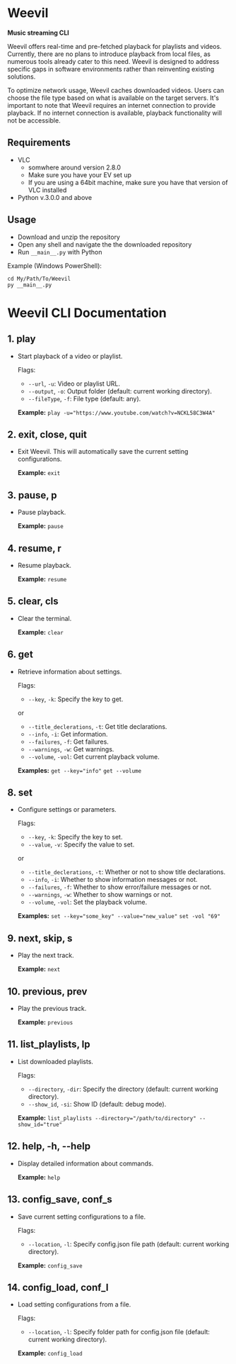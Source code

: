 # Weevil
**Music streaming CLI**

Weevil offers real-time and pre-fetched playback for playlists and videos. Currently, there are no plans to introduce playback from local files, as numerous tools already cater to this need. Weevil is designed to address specific gaps in software environments rather than reinventing existing solutions.

To optimize network usage, Weevil caches downloaded videos. Users can choose the file type based on what is available on the target servers. It's important to note that Weevil requires an internet connection to provide playback. If no internet connection is available, playback functionality will not be accessible.


## Requirements
- VLC
    - somwhere around version 2.8.0
    - Make sure you have your EV set up
    - If you are using a 64bit machine, make sure you have that version of VLC installed
- Python v.3.0.0 and above


## Usage
- Download and unzip the repository
- Open any shell and navigate the the downloaded repository
- Run `__main__.py` with Python

Example (Windows PowerShell):
```
cd My/Path/To/Weevil
py __main__.py
```


# Weevil CLI Documentation

## 1. play
   - Start playback of a video or playlist.
     
     Flags:
       - `--url`, `-u`: Video or playlist URL.
       - `--output`, `-o`: Output folder (default: current working directory).
       - `--fileType`, `-f`: File type (default: any).
         
     **Example:** `play -u="https://www.youtube.com/watch?v=NCKL58C3W4A"`

## 2. exit, close, quit
   - Exit Weevil. This will automatically save the current setting configurations.
     
     **Example:** `exit`

## 3. pause, p
   - Pause playback.

     **Example:** `pause`

## 4. resume, r
   - Resume playback.
     
     **Example:** `resume`

## 5. clear, cls
   - Clear the terminal.
     
     **Example:** `clear`

## 6. get
   - Retrieve information about settings.
     
     Flags:
       - `--key`, `-k`: Specify the key to get.
     
     or

       - `--title_declerations`, `-t`: Get title declarations.
       - `--info`, `-i`: Get information.
       - `--failures`, `-f`: Get failures.
       - `--warnings`, `-w`: Get warnings.
       - `--volume`, `-vol`: Get current playback volume.
         
     **Examples:** 
       `get --key="info"`
       `get --volume`

## 8. set
   - Configure settings or parameters.

     Flags:
       - `--key`, `-k`: Specify the key to set.
       - `--value`, `-v`: Specify the value to set.
     
     or
     
       - `--title_declerations`, `-t`: Whether or not to show title declarations.
       - `--info`, `-i`: Whether to show information messages or not.
       - `--failures`, `-f`: Whether to show error/failure messages or not.
       - `--warnings`, `-w`: Whether to show warnings or not.
       - `--volume`, `-vol`: Set the playback volume.
     
     **Examples:** 
       `set --key="some_key" --value="new_value"`
       `set -vol "69"`

## 9. next, skip, s
   - Play the next track.
     
     **Example:** `next`

## 10. previous, prev
   - Play the previous track.
     
     **Example:** `previous`

## 11. list_playlists, lp
   - List downloaded playlists.

     Flags:
       - `--directory`, `-dir`: Specify the directory (default: current working directory).
       - `--show_id`, `-si`: Show ID (default: debug mode).
     
     **Example:** `list_playlists --directory="/path/to/directory" --show_id="true"`

## 12. help, -h, --help
   - Display detailed information about commands.

     **Example:** `help`

## 13. config_save, conf_s
   - Save current setting configurations to a file.

     Flags:
       - `--location`, `-l`: Specify config.json file path (default: current working directory).
     
     **Example:** `config_save`

## 14. config_load, conf_l
   - Load setting configurations from a file.

     Flags:
       - `--location`, `-l`: Specify folder path for config.json file (default: current working directory).
     
     **Example:** `config_load`
